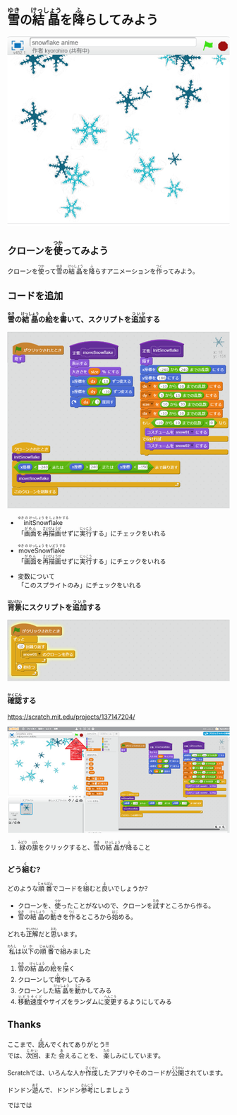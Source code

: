 # <ruby>雪<rt>ゆき</rt></ruby>の<ruby>結晶<rt>けっしょう</rt></ruby>を<ruby>降<rt>ふ</rt></ruby>らしてみよう

![](v001.png)

## クローンを<ruby>使<rt>つか</rt></ruby>ってみよう
クローンを<ruby>使<rt>つか</rt></ruby>って<ruby>雪<rt>ゆき</rt></ruby>の<ruby>結晶<rt>けっしょう</rt></ruby>を<ruby>降<rt>ふ</rt></ruby>らすアニメーションを<ruby>作<rt>つく</rt></ruby>ってみよう。


## コードを追加

### <ruby>雪<rt>ゆき</rt></ruby>の<ruby>結晶<rt>けっしょう</rt></ruby>の<ruby>絵<rt>え</rt></ruby>を<ruby>書<rt>か</rt></ruby>いて、スクリプトを<ruby>追加<rt>ついか</rt></ruby>する
![](v002.png)

* <ruby>initSnowflake<rt>ゆき の けっしょう を しょきか する</rt></ruby>  
  「<ruby>画面<rt>がめん</rt></ruby>を<ruby>再描画<rt>さいびょうが</rt></ruby>せずに<ruby>実行<rt>じっこう</rt></ruby>する」にチェックをいれる

* <ruby>moveSnowflake<rt>ゆき の けっしょう を いどう する</rt></ruby>    
「<ruby>画面<rt>がめん</rt></ruby>を<ruby>再描画<rt>さいびょうが</rt></ruby>せずに<ruby>実行<rt>じっこう</rt></ruby>する」にチェックをいれる
* 変数について    
  「このスプライトのみ」にチェックをいれる

### <ruby>背景<rt>はいけい</rt></ruby>にスクリプトを<ruby>追加<rt>ついか</rt></ruby>する
![](v003.png)

### <ruby>確認<rt>かくにん</rt></ruby>する
https://scratch.mit.edu/projects/137147204/

![](v004.png)
1. <ruby>緑<rt>みどり</rt></ruby>の<ruby>旗<rt>はた</rt></ruby>をクリックすると、<ruby>雪<rt>ゆき</rt></ruby>の<ruby>結晶<rt>けっしょう</rt></ruby>が<ruby>降<rt>ふ</rt></ruby>ること

### どう<ruby>組<rt>く</rt></ruby>む?

どのような<ruby>順番<rt>じゅんばん</rt></ruby>でコードを<ruby>組<rt>く</rt></ruby>むと<ruby>良<rt>よ</rt></ruby>いでしょうか?
* クローンを、<ruby>使<rt>つか</rt></ruby>ったことがないので、クローンを<ruby>試<rt>ため</rt></ruby>すところから作る。
* <ruby>雪<rt>ゆき</rt></ruby>の<ruby>結晶<rt>けっしょう</rt></ruby>の<ruby>動<rt>うご</rt></ruby>きを<ruby>作<rt>つく</rt></ruby>るところから<ruby>始<rt>はじ</rt></ruby>める。

どれも<ruby>正解<rt>せいかい</rt></ruby>だと<ruby>思<rt>おも</rt></ruby>います。

<ruby>私<rt>わたし</rt></ruby>は<ruby>以下<rt>いか</rt></ruby>の<ruby>順番<rt>じゅんばん</rt></ruby>で<ruby>組<rt>く</rt></ruby>みました

1. <ruby>雪<rt>ゆき</rt></ruby>の<ruby>結晶<rt>けっしょう</rt></ruby>の<ruby>絵<rt>え</rt></ruby>を<ruby>描<rt>か</rt></ruby>く
2. クローンして<ruby>増<rt>ふ</rt></ruby>やしてみる
3. クローンした<ruby>結晶<rt>けっしょう</rt></ruby>を<ruby>動<rt>うご</rt></ruby>かしてみる
4. <ruby>移動速度<rt>いどうそくど</rt></ruby>やサイズをランダムに<ruby>変更<rt>へんこう</rt></ruby>するようにしてみる


## Thanks
<div>
ここまで、<ruby>読<rt>よ</rt></ruby>んでくれてありがとう!!
</div>

<div>
では、<ruby>次回<rt>じかい</rt><ruby>、また
<ruby>会<rt>あ</rt></ruby>えることを、
<ruby>楽<rt>たの</rt></ruby>しみにしています。
</div>

Scratchでは、いろんな<ruby>人</ruby>か<ruby>作成<rt>さくせい</rt></ruby>したアプリやそのコードが<ruby>公開<rt>こうかい</rt></ruby>されています。

ドンドン<ruby>遊<rt>あそ</rt></ruby>んで、ドンドン<ruby>参考<rt>さんこう</rt></ruby>にしましょう

<div>
ではでは
</div>
